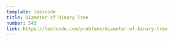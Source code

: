 ```yaml
---
template: leetcode
title: Diameter of Binary Tree
number: 543
link: https://leetcode.com/problems/diameter-of-binary-tree
---
```

